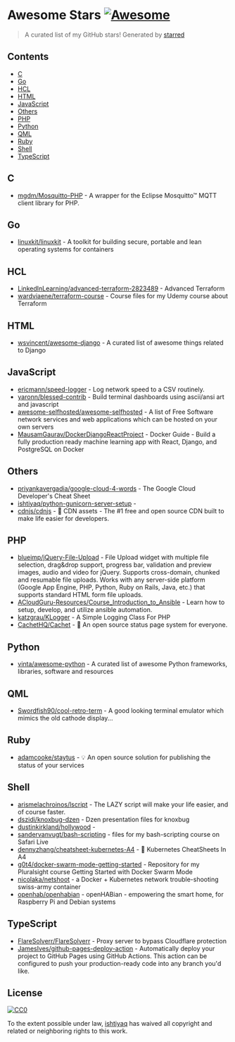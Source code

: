 # Awesome Stars [![Awesome](https://cdn.rawgit.com/sindresorhus/awesome/d7305f38d29fed78fa85652e3a63e154dd8e8829/media/badge.svg)](https://github.com/sindresorhus/awesome)

> A curated list of my GitHub stars!  Generated by [starred](https://github.com/maguowei/starred)


## Contents

  - [C](#c)
  - [Go](#go)
  - [HCL](#hcl)
  - [HTML](#html)
  - [JavaScript](#javascript)
  - [Others](#others)
  - [PHP](#php)
  - [Python](#python)
  - [QML](#qml)
  - [Ruby](#ruby)
  - [Shell](#shell)
  - [TypeScript](#typescript)

## C 

- [mgdm/Mosquitto-PHP](https://github.com/mgdm/Mosquitto-PHP) - A wrapper for the Eclipse Mosquitto™ MQTT client library for PHP.

## Go 

- [linuxkit/linuxkit](https://github.com/linuxkit/linuxkit) - A toolkit for building secure, portable and lean operating systems for containers

## HCL 

- [LinkedInLearning/advanced-terraform-2823489](https://github.com/LinkedInLearning/advanced-terraform-2823489) - Advanced Terraform
- [wardviaene/terraform-course](https://github.com/wardviaene/terraform-course) - Course files for my Udemy course about Terraform

## HTML 

- [wsvincent/awesome-django](https://github.com/wsvincent/awesome-django) - A curated list of awesome things related to Django

## JavaScript 

- [ericmann/speed-logger](https://github.com/ericmann/speed-logger) - Log network speed to a CSV routinely.
- [yaronn/blessed-contrib](https://github.com/yaronn/blessed-contrib) - Build terminal dashboards using ascii/ansi art and javascript
- [awesome-selfhosted/awesome-selfhosted](https://github.com/awesome-selfhosted/awesome-selfhosted) - A list of Free Software network services and web applications which can be hosted on your own servers
- [MausamGaurav/DockerDjangoReactProject](https://github.com/MausamGaurav/DockerDjangoReactProject) - Docker Guide - Build a fully production ready machine learning app with React, Django, and PostgreSQL on Docker

## Others 

- [priyankavergadia/google-cloud-4-words](https://github.com/priyankavergadia/google-cloud-4-words) - The Google Cloud Developer's Cheat Sheet
- [ishtiyaq/python-gunicorn-server-setup](https://github.com/ishtiyaq/python-gunicorn-server-setup) - 
- [cdnjs/cdnjs](https://github.com/cdnjs/cdnjs) - 🤖 CDN assets - The #1 free and open source CDN built to make life easier for developers.

## PHP 

- [blueimp/jQuery-File-Upload](https://github.com/blueimp/jQuery-File-Upload) - File Upload widget with multiple file selection, drag&drop support, progress bar, validation and preview images, audio and video for jQuery. Supports cross-domain, chunked and resumable file uploads. Works with any server-side platform (Google App Engine, PHP, Python, Ruby on Rails, Java, etc.) that supports standard HTML form file uploads.
- [ACloudGuru-Resources/Course_Introduction_to_Ansible](https://github.com/ACloudGuru-Resources/Course_Introduction_to_Ansible) - Learn how to setup, develop, and utilize ansible automation.
- [katzgrau/KLogger](https://github.com/katzgrau/KLogger) - A Simple Logging Class For PHP
- [CachetHQ/Cachet](https://github.com/CachetHQ/Cachet) - 📛 An open source status page system for everyone.

## Python 

- [vinta/awesome-python](https://github.com/vinta/awesome-python) - A curated list of awesome Python frameworks, libraries, software and resources

## QML 

- [Swordfish90/cool-retro-term](https://github.com/Swordfish90/cool-retro-term) - A good looking terminal emulator which mimics the old cathode display...

## Ruby 

- [adamcooke/staytus](https://github.com/adamcooke/staytus) - 💡 An open source solution for publishing the status of your services

## Shell 

- [arismelachroinos/lscript](https://github.com/arismelachroinos/lscript) - The LAZY script will make your life easier, and of course faster.
- [dszidi/knoxbug-dzen](https://github.com/dszidi/knoxbug-dzen) - Dzen presentation files for knoxbug
- [dustinkirkland/hollywood](https://github.com/dustinkirkland/hollywood) - 
- [sandervanvugt/bash-scripting](https://github.com/sandervanvugt/bash-scripting) - files for my bash-scripting course on Safari Live
- [dennyzhang/cheatsheet-kubernetes-A4](https://github.com/dennyzhang/cheatsheet-kubernetes-A4) - :book: Kubernetes CheatSheets In A4
- [g0t4/docker-swarm-mode-getting-started](https://github.com/g0t4/docker-swarm-mode-getting-started) - Repository for my Pluralsight course Getting Started with Docker Swarm Mode
- [nicolaka/netshoot](https://github.com/nicolaka/netshoot) - a Docker + Kubernetes network trouble-shooting swiss-army container
- [openhab/openhabian](https://github.com/openhab/openhabian) - openHABian - empowering the smart home, for Raspberry Pi and Debian systems

## TypeScript 

- [FlareSolverr/FlareSolverr](https://github.com/FlareSolverr/FlareSolverr) - Proxy server to bypass Cloudflare protection
- [JamesIves/github-pages-deploy-action](https://github.com/JamesIves/github-pages-deploy-action) - Automatically deploy your project to GitHub Pages using GitHub Actions. This action can be configured to push your production-ready code into any branch you'd like.


## License

[![CC0](http://mirrors.creativecommons.org/presskit/buttons/88x31/svg/cc-zero.svg)](https://creativecommons.org/publicdomain/zero/1.0/)

To the extent possible under law, [ishtiyaq](https://github.com/ishtiyaq) has waived all copyright and related or neighboring rights to this work.

